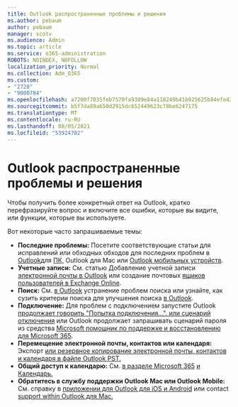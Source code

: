 ```yaml
---
title: Outlook распространенные проблемы и решения
ms.author: pebaum
author: pebaum
manager: scotv
ms.audience: Admin
ms.topic: article
ms.service: o365-administration
ROBOTS: NOINDEX, NOFOLLOW
localization_priority: Normal
ms.collection: Adm_O365
ms.custom:
- "2728"
- "9000784"
ms.openlocfilehash: a7200f7035feb7570fa9309e84a118249b41b925625b84efe43e7c5f480daeca
ms.sourcegitcommit: b5f7da89a650d2915dc652449623c78be6247175
ms.translationtype: MT
ms.contentlocale: ru-RU
ms.lasthandoff: 08/05/2021
ms.locfileid: "53924782"
---
```

# <a name="outlook-common-issues-and-resolutions"></a>Outlook распространенные проблемы и решения

Чтобы получить более конкретный ответ на Outlook, кратко перефразируйте вопрос и включите все ошибки, которые вы видите, или функции, которые вы используете.

Вот некоторые часто запрашиваемые темы:

- **Последние проблемы:**  Посетите соответствующие статьи для исправлений или обходных обходов для последних проблем в [Outlook](https://support.office.com/article/ecf61305-f84f-4e13-bb73-95a214ac1230)для [ПК,](https://support.office.com/article/54afa5e3-db38-422a-9d94-3b55330ded8e) Outlook для Mac или [Outlook мобильных устройств](https://support.office.com/article/a264ef01-9c88-48fb-9285-7017e4f31f02).
- **Учетные записи:**  См. статью Добавление учетной записи [электронной почты в Outlook](https://support.office.com/article/6e27792a-9267-4aa4-8bb6-c84ef146101b) или создание почтовых [ящиков пользователей в Exchange Online](https://docs.microsoft.com/Exchange/recipients-in-exchange-online/create-user-mailboxes).
- **Поиск:**  См. [в Outlook](https://support.office.com/article/2556b11f-f4d8-46be-b0a7-de33a3f4f066) устранение проблем поиска или узнайте, как сузить критерии поиска для улучшения поиска [в Outlook](https://support.office.com/article/D824D1E9-A255-4C8A-8553-276FB895A8DA).
- **Подключение:**  Для проблем с подключением запустите Outlook [продолжает говорить "Попытка подключения...". или сценарий отключения](https://aka.ms/SaRA-OutlookDisconnect) [](https://aka.ms/SaRA-OutlookPwdPrompt) или Outlook продолжает запрашивать сценарий пароля из средства [Microsoft помощник по поддержке и восстановлению для Microsoft 365](https://diagnostics.outlook.com/#/).
- **Перемещение электронной почты, контактов или календаря:**  Экспорт [или резервное копирование электронной почты, контактов и календаря в файле Outlook PST.](https://support.office.com/article/14252b52-3075-4e9b-be4e-ff9ef1068f91)
- **Общий доступ к календарю:**  См. [в разделе Microsoft 365](https://support.office.com/article/b576ecc3-0945-4d75-85f1-5efafb8a37b4) [и Календарь.](https://support.office.com/article/D93F72D3-2361-4E0D-8D6A-5C4939C17F39)
- **Обратитесь в службу поддержки Outlook Mac или Outlook Mobile:**  См. справку в [приложении для Outlook для iOS и Android](https://support.office.com/article/218a22d1-9fa5-4889-b689-de1c63493243) или contact [support within Outlook для Mac.](https://support.office.com/article/d0410177-8e65-4487-93f7-206a3a3d71a8)
